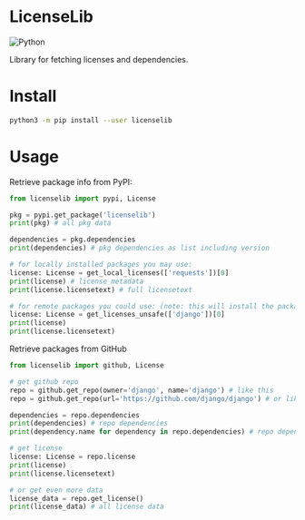 # LicenseLib
![Python](https://img.shields.io/badge/python-3670A0?style=for-the-badge&logo=python&logoColor=ffdd54)

Library for fetching licenses and dependencies.

# Install
```bash
python3 -m pip install --user licenselib
```

# Usage
Retrieve package info from PyPI:
```python
from licenselib import pypi, License

pkg = pypi.get_package('licenselib')
print(pkg) # all pkg data

dependencies = pkg.dependencies
print(dependencies) # pkg dependencies as list including version

# for locally installed packages you may use:
license: License = get_local_licenses(['requests'])[0]
print(license) # license metadata
print(license.licensetext) # full licensetext

# for remote packages you could use: (note: this will install the package temporarily though!)
license: License = get_licenses_unsafe(['django'])[0]
print(license)
print(license.licensetext)
```
Retrieve packages from GitHub
```python
from licenselib import github, License

# get github repo
repo = github.get_repo(owner='django', name='django') # like this
repo = github.get_repo(url='https://github.com/django/django') # or like this

dependencies = repo.dependencies
print(dependencies) # repo dependencies
print(dependency.name for dependency in repo.dependencies) # repo dependencies names as list

# get license
license: License = repo.license
print(license)
print(license.licensetext)

# or get even more data
license_data = repo.get_license()
print(license_data) # all license data
```
